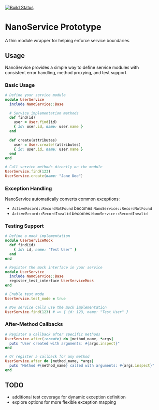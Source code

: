 [![Build Status](https://circleci.com/gh/wunderteam/nano-service.svg?style=svg)](https://circleci.com/gh/wunderteam/nano-service)

# NanoService Prototype
A thin module wrapper for helping enforce service boundaries.

## Usage

NanoService provides a simple way to define service modules with consistent error handling, method proxying, and test support.

### Basic Usage

```ruby
# Define your service module
module UserService
  include NanoService::Base
  
  # Service implementation methods
  def find(id)
    user = User.find(id)
    { id: user.id, name: user.name }
  end
  
  def create(attributes)
    user = User.create!(attributes)
    { id: user.id, name: user.name }
  end
end

# Call service methods directly on the module
UserService.find(123)
UserService.create(name: "Jane Doe")
```

### Exception Handling

NanoService automatically converts common exceptions:
- `ActiveRecord::RecordNotFound` becomes `NanoService::RecordNotFound`
- `ActiveRecord::RecordInvalid` becomes `NanoService::RecordInvalid`

### Testing Support

```ruby
# Define a mock implementation
module UserServiceMock
  def find(id)
    { id: id, name: "Test User" }
  end
end

# Register the mock interface in your service
module UserService
  include NanoService::Base
  register_test_interface UserServiceMock
end

# Enable test mode
UserService.test_mode = true

# Now service calls use the mock implementation
UserService.find(123) # => { id: 123, name: "Test User" }
```

### After-Method Callbacks

```ruby
# Register a callback after specific methods
UserService.after(:create) do |method_name, *args|
  puts "User created with arguments: #{args.inspect}"
end

# Or register a callback for any method
UserService.after do |method_name, *args|
  puts "Method #{method_name} called with arguments: #{args.inspect}"
end
```

## TODO
- additional test coverage for dynamic exception definition
- explore options for more flexible exception mapping
